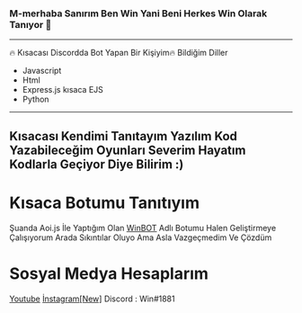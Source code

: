 ### M-merhaba Sanırım Ben Win Yani Beni Herkes Win Olarak Tanıyor 👋
-----
🔥 Kısacası Discordda Bot Yapan Bir Kişiyim🔥
Bildiğim Diller
- Javascript
- Html
- Express.js kısaca EJS
- Python
---- 
Kısacası Kendimi Tanıtayım Yazılım Kod Yazabileceğim Oyunları Severim 
Hayatım Kodlarla Geçiyor Diye Bilirim :) 
----
# Kısaca Botumu Tanıtıyım
Şuanda Aoi.js İle Yaptığım Olan [WinBOT](https://www.winbotdiscord.cf/) Adlı Botumu Halen Geliştirmeye Çalışıyorum Arada Sıkıntılar Oluyo Ama Asla Vazgeçmedim Ve Çözdüm

# Sosyal Medya Hesaplarım 

[Youtube](https://www.youtube.com/channel/UCrxHe7JDE0Dr2GDyVobquUw) 
[İnstagram[New]](https://www.instagram.com/windevelopment908/)
Discord : Win#1881
